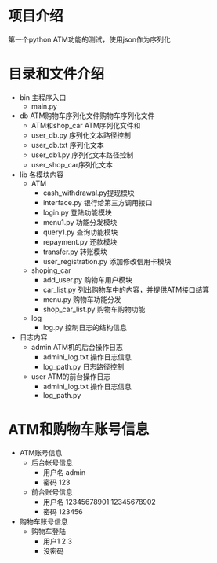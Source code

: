 # 项目介绍
第一个python ATM功能的测试，使用json作为序列化
# 目录和文件介绍
  * bin 主程序入口
    * main.py
  * db ATM购物车序列化文件购物车序列化文件
    * ATM和shop_car ATM序列化文件和
    * user_db.py 序列化文本路径控制
    * user_db.txt 序列化文本
    * user_db1.py 序列化文本路径控制
    * user_shop_car序列化文本
  * lib 各模块内容
    * ATM
      * cash_withdrawal.py提现模块
      * interface.py 银行给第三方调用接口
      * login.py 登陆功能模块
      * menu1.py 功能分发模块
      * query1.py 查询功能模块
      * repayment.py 还款模块
      * transfer.py 转账模块
      * user_registration.py 添加修改信用卡模块
    * shoping_car
      * add_user.py 购物车用户模块
      * car_list.py 列出购物车中的内容，并提供ATM接口结算
      * menu.py 购物车功能分发
      * shop_car_list.py 购物车购物功能
    * log
      * log.py 控制日志的结构信息
  * 日志内容
    * admin ATM机的后台操作日志
      * admini_log.txt 操作日志信息
      * log_path.py 日志路径控制
    * user ATM的前台操作日志
      * admini_log.txt 操作日志信息
      * log_path.py
# ATM和购物车账号信息
  * ATM账号信息
    * 后台帐号信息
      * 用户名 admin
      * 密码 123
    * 前台账号信息
      * 用户名 12345678901 12345678902
      * 密码 123456
   * 购物车账号信息
      * 购物车登陆
        * 用户1 2 3
        * 没密码
  
  
